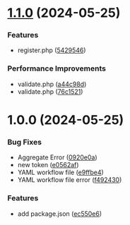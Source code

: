 # [1.1.0](https://github.com/mr-jones123/MidtermPHP/compare/v1.0.0...v1.1.0) (2024-05-25)


### Features

* register.php ([5429546](https://github.com/mr-jones123/MidtermPHP/commit/54295463d54c4070523333f7752b861fa36463d9))


### Performance Improvements

* validate.php ([a44c98d](https://github.com/mr-jones123/MidtermPHP/commit/a44c98d975bc5c8e7ef42817a84e1d2acb88f0a9))
* validate.php ([76c1521](https://github.com/mr-jones123/MidtermPHP/commit/76c152133e0b9cd1f1fc786151613819f114686c))

# 1.0.0 (2024-05-25)


### Bug Fixes

* Aggregate Error ([0920e0a](https://github.com/mr-jones123/MidtermPHP/commit/0920e0a4ca0b60d99c2cd67f1b6698c9b723a6e8))
* new token ([e0562af](https://github.com/mr-jones123/MidtermPHP/commit/e0562af05182b44771c6b1ace2215024f7fc3203))
* YAML workflow file ([e9ffbe4](https://github.com/mr-jones123/MidtermPHP/commit/e9ffbe48f6f69dd654f76e48b4713ece61148a9f))
* YAML workflow file error ([f492430](https://github.com/mr-jones123/MidtermPHP/commit/f4924301a1bcc22e333171940a12cea1d8c89203))


### Features

* add package.json ([ec550e6](https://github.com/mr-jones123/MidtermPHP/commit/ec550e67e88fffb895965944cdc2f21a7289eb79))
